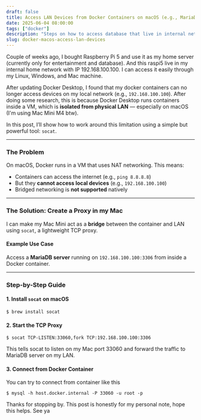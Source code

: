 ```yaml
---
draft: false
title: Access LAN Devices from Docker Containers on macOS (e.g., MariaDB)
date: 2025-06-04 08:00:00
tags: ["docker"]
description: "Steps on how to access database that live in internal network"
slug: docker-macos-access-lan-devices
---
```


Couple of weeks ago, I bought Raspberry Pi 5 and use it as my home server (currently only for entertainment and database). And this raspi5 live in my internal home network with IP 192.168.100.100. I can access it
easily through my Linux, Windows, and Mac machine.

After updating Docker Desktop, I found that my docker containers can no longer access devices on my local network (e.g., `192.168.100.100`). After doing some research, this is because Docker Desktop runs containers inside a VM, which is **isolated from physical LAN** — especially on macOS (I'm using Mac Mini M4 btw).

In this post, I’ll show how to work around this limitation using a simple but powerful tool: `socat`.

---

### The Problem

On macOS, Docker runs in a VM that uses NAT networking. This means:

- Containers can access the internet (e.g., `ping 8.8.8.8`)
- But they **cannot access local devices** (e.g., `192.168.100.100`)
- Bridged networking is **not supported** natively

---

### The Solution: Create a Proxy in my Mac

I can make my Mac Mini act as a **bridge** between the container and LAN using `socat`, a lightweight TCP proxy.

#### Example Use Case

Access a **MariaDB server** running on `192.168.100.100:3306` from inside a Docker container.

---

### Step-by-Step Guide

#### 1. Install `socat` on macOS

```
$ brew install socat

```

#### 2. Start the TCP Proxy
```
$ socat TCP-LISTEN:33060,fork TCP:192.168.100.100:3306
```

This tells socat to listen on my Mac port 33060 and forward the traffic to MariaDB server on my LAN.

#### 3. Connect from Docker Container

You can try to connect from container like this
```
$ mysql -h host.docker.internal -P 33060 -u root -p
```

Thanks for stopping by. This post is honestly for my personal note, hope this helps. See ya
